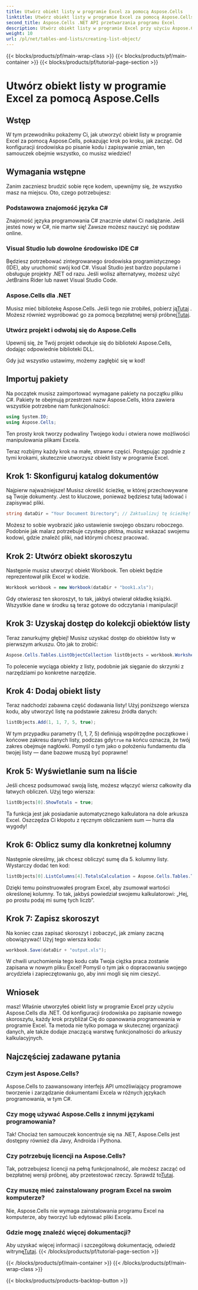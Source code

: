 ```yaml
---
title: Utwórz obiekt listy w programie Excel za pomocą Aspose.Cells
linktitle: Utwórz obiekt listy w programie Excel za pomocą Aspose.Cells
second_title: Aspose.Cells .NET API przetwarzania programu Excel
description: Utwórz obiekt listy w programie Excel przy użyciu Aspose.Cells dla .NET za pomocą tego szczegółowego przewodnika. Opanuj łatwe zarządzanie danymi i obliczenia.
weight: 10
url: /pl/net/tables-and-lists/creating-list-object/
---
```


{{< blocks/products/pf/main-wrap-class >}}
{{< blocks/products/pf/main-container >}}
{{< blocks/products/pf/tutorial-page-section >}}

# Utwórz obiekt listy w programie Excel za pomocą Aspose.Cells

## Wstęp

W tym przewodniku pokażemy Ci, jak utworzyć obiekt listy w programie Excel za pomocą Aspose.Cells, pokazując krok po kroku, jak zacząć. Od konfiguracji środowiska po pisanie kodu i zapisywanie zmian, ten samouczek obejmie wszystko, co musisz wiedzieć!

## Wymagania wstępne

Zanim zaczniesz brudzić sobie ręce kodem, upewnijmy się, że wszystko masz na miejscu. Oto, czego potrzebujesz:

### Podstawowa znajomość języka C#
Znajomość języka programowania C# znacznie ułatwi Ci nadążanie. Jeśli jesteś nowy w C#, nie martw się! Zawsze możesz nauczyć się podstaw online.

### Visual Studio lub dowolne środowisko IDE C#
Będziesz potrzebować zintegrowanego środowiska programistycznego (IDE), aby uruchomić swój kod C#. Visual Studio jest bardzo popularne i obsługuje projekty .NET od razu. Jeśli wolisz alternatywy, możesz użyć JetBrains Rider lub nawet Visual Studio Code.

### Aspose.Cells dla .NET
 Musisz mieć bibliotekę Aspose.Cells. Jeśli tego nie zrobiłeś, pobierz ją[Tutaj](https://releases.aspose.com/cells/net/) . Możesz również wypróbować go za pomocą bezpłatnej wersji próbnej[Tutaj](https://releases.aspose.com/).

### Utwórz projekt i odwołaj się do Aspose.Cells
Upewnij się, że Twój projekt odwołuje się do biblioteki Aspose.Cells, dodając odpowiednie biblioteki DLL.

Gdy już wszystko ustawimy, możemy zagłębić się w kod!

## Importuj pakiety

Na początek musisz zaimportować wymagane pakiety na początku pliku C#. Pakiety te obejmują przestrzeń nazw Aspose.Cells, która zawiera wszystkie potrzebne nam funkcjonalności:

```csharp
using System.IO;
using Aspose.Cells;
```

Ten prosty krok tworzy podwaliny Twojego kodu i otwiera nowe możliwości manipulowania plikami Excela.

Teraz rozbijmy każdy krok na małe, strawne części. Postępując zgodnie z tymi krokami, skutecznie utworzysz obiekt listy w programie Excel.

## Krok 1: Skonfiguruj katalog dokumentów

Najpierw najważniejsze! Musisz określić ścieżkę, w której przechowywane są Twoje dokumenty. Jest to kluczowe, ponieważ będziesz tutaj ładować i zapisywać pliki. 

```csharp
string dataDir = "Your Document Directory"; // Zaktualizuj tę ścieżkę!
```

Możesz to sobie wyobrazić jako ustawienie swojego obszaru roboczego. Podobnie jak malarz potrzebuje czystego płótna, musisz wskazać swojemu kodowi, gdzie znaleźć pliki, nad którymi chcesz pracować.

## Krok 2: Utwórz obiekt skoroszytu

Następnie musisz utworzyć obiekt Workbook. Ten obiekt będzie reprezentował plik Excel w kodzie. 

```csharp
Workbook workbook = new Workbook(dataDir + "book1.xls");
```

Gdy otwierasz ten skoroszyt, to tak, jakbyś otwierał okładkę książki. Wszystkie dane w środku są teraz gotowe do odczytania i manipulacji!

## Krok 3: Uzyskaj dostęp do kolekcji obiektów listy

Teraz zanurkujmy głębiej! Musisz uzyskać dostęp do obiektów listy w pierwszym arkuszu. Oto jak to zrobić:

```csharp
Aspose.Cells.Tables.ListObjectCollection listObjects = workbook.Worksheets[0].ListObjects;
```

To polecenie wyciąga obiekty z listy, podobnie jak sięganie do skrzynki z narzędziami po konkretne narzędzie. 

## Krok 4: Dodaj obiekt listy

Teraz nadchodzi zabawna część dodawania listy! Użyj poniższego wiersza kodu, aby utworzyć listę na podstawie zakresu źródła danych:

```csharp
listObjects.Add(1, 1, 7, 5, true);
```

 W tym przypadku parametry (1, 1, 7, 5) definiują współrzędne początkowe i końcowe zakresu danych listy, podczas gdy`true` na końcu oznacza, że twój zakres obejmuje nagłówki. Pomyśl o tym jako o położeniu fundamentu dla twojej listy — dane bazowe muszą być poprawne!

## Krok 5: Wyświetlanie sum na liście

Jeśli chcesz podsumować swoją listę, możesz włączyć wiersz całkowity dla łatwych obliczeń. Użyj tego wiersza:

```csharp
listObjects[0].ShowTotals = true;
```

Ta funkcja jest jak posiadanie automatycznego kalkulatora na dole arkusza Excel. Oszczędza Ci kłopotu z ręcznym obliczaniem sum — hurra dla wygody!

## Krok 6: Oblicz sumy dla konkretnej kolumny

Następnie określmy, jak chcesz obliczyć sumę dla 5. kolumny listy. Wystarczy dodać ten kod:

```csharp
listObjects[0].ListColumns[4].TotalsCalculation = Aspose.Cells.Tables.TotalsCalculation.Sum; 
```

Dzięki temu poinstruowałeś program Excel, aby zsumował wartości określonej kolumny. To tak, jakbyś powiedział swojemu kalkulatorowi: „Hej, po prostu podaj mi sumę tych liczb”.

## Krok 7: Zapisz skoroszyt

Na koniec czas zapisać skoroszyt i zobaczyć, jak zmiany zaczną obowiązywać! Użyj tego wiersza kodu:

```csharp
workbook.Save(dataDir + "output.xls");
```

W chwili uruchomienia tego kodu cała Twoja ciężka praca zostanie zapisana w nowym pliku Excel! Pomyśl o tym jak o dopracowaniu swojego arcydzieła i zapieczętowaniu go, aby inni mogli się nim cieszyć.

## Wniosek

masz! Właśnie utworzyłeś obiekt listy w programie Excel przy użyciu Aspose.Cells dla .NET. Od konfiguracji środowiska po zapisanie nowego skoroszytu, każdy krok przybliżał Cię do opanowania programowania w programie Excel. Ta metoda nie tylko pomaga w skutecznej organizacji danych, ale także dodaje znaczącą warstwę funkcjonalności do arkuszy kalkulacyjnych.

## Najczęściej zadawane pytania

### Czym jest Aspose.Cells?  
Aspose.Cells to zaawansowany interfejs API umożliwiający programowe tworzenie i zarządzanie dokumentami Excela w różnych językach programowania, w tym C#.

### Czy mogę używać Aspose.Cells z innymi językami programowania?  
Tak! Chociaż ten samouczek koncentruje się na .NET, Aspose.Cells jest dostępny również dla Javy, Androida i Pythona.

### Czy potrzebuję licencji na Aspose.Cells?  
 Tak, potrzebujesz licencji na pełną funkcjonalność, ale możesz zacząć od bezpłatnej wersji próbnej, aby przetestować rzeczy. Sprawdź to[Tutaj](https://releases.aspose.com/).

### Czy muszę mieć zainstalowany program Excel na swoim komputerze?  
Nie, Aspose.Cells nie wymaga zainstalowania programu Excel na komputerze, aby tworzyć lub edytować pliki Excela.

### Gdzie mogę znaleźć więcej dokumentacji?  
 Aby uzyskać więcej informacji i szczegółową dokumentację, odwiedź witrynę[Tutaj](https://reference.aspose.com/cells/net/).
{{< /blocks/products/pf/tutorial-page-section >}}

{{< /blocks/products/pf/main-container >}}
{{< /blocks/products/pf/main-wrap-class >}}

{{< blocks/products/products-backtop-button >}}
